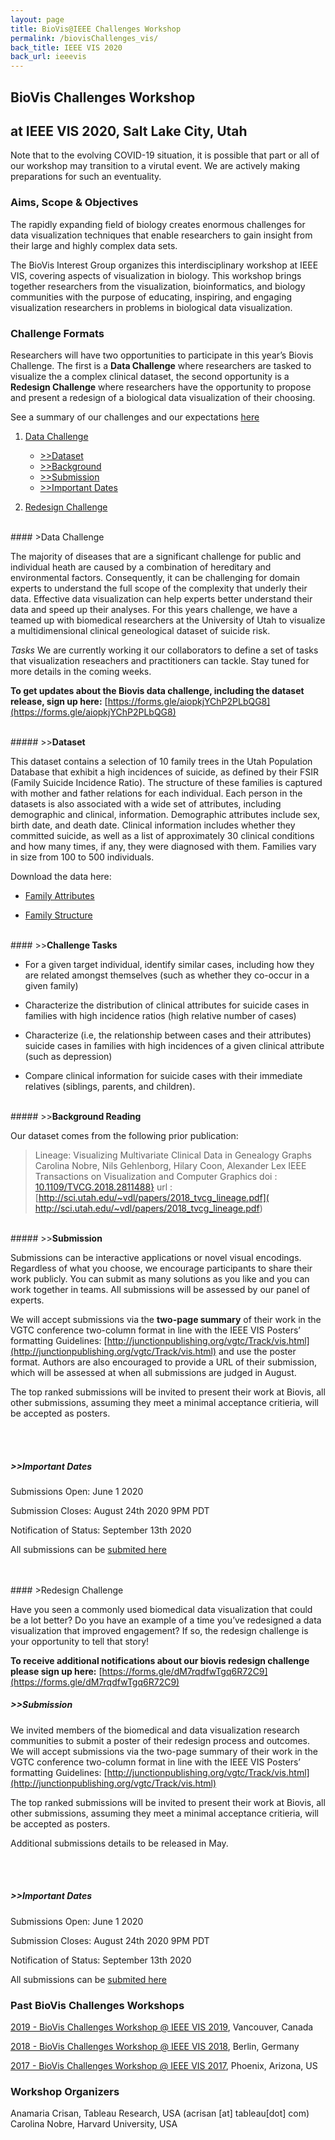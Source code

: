 ```yaml
---
layout: page
title: BioVis@IEEE Challenges Workshop
permalink: /biovisChallenges_vis/
back_title: IEEE VIS 2020
back_url: ieeevis
---
```



## BioVis Challenges Workshop 
## at IEEE VIS 2020, Salt Lake City, Utah

Note that to the evolving COVID-19 situation, it is possible that part or all of our workshop may transition to a virutal event. We are actively making preparations for such an eventuality. 


### Aims, Scope & Objectives
The rapidly expanding field of biology creates enormous challenges for data visualization techniques that enable researchers to gain insight from their large and highly complex data sets.

The BioVis Interest Group organizes this interdisciplinary workshop at IEEE VIS, covering aspects of visualization in biology. This workshop brings together researchers from the visualization, bioinformatics, and biology communities with the purpose of educating, inspiring, and engaging visualization researchers in problems in biological data visualization. 

### Challenge Formats
Researchers will have two opportunities to participate in this year’s Biovis Challenge. The first is a **Data Challenge** where researchers are tasked to visualize the a complex clinical dataset, the second opportunity is a **Redesign Challenge** where researchers have the opportunity to propose and present a redesign of a biological data visualization of their choosing. 

See a summary of our challenges and our expectations [here](https://docs.google.com/presentation/d/1zd7L2fxpjmq_ujjbr4G7cCbu1MLHY9Cy6M4w-D5QR50/edit?usp=sharing)

1. [Data Challenge](#data-challenge)
    * [>>Dataset](#dataset)
    * [>>Background](#background-reading)
    * [>>Submission](#submission)
    * [>>Important Dates](#submission)

2. [Redesign Challenge](#redesign-challenge)


<br>
#### >Data Challenge

The majority of diseases that are a significant challenge for public and individual heath are caused by a combination of hereditary and environmental factors. Consequently, it can be challenging for domain experts to understand the full scope of the complexity that underly their data. Effective data visualization can help experts better understand their data and speed up their analyses. For this years challenge, we have a teamed up with biomedical researchers at the University of Utah to visualize a multidimensional clinical geneological dataset of suicide risk. 

*Tasks*
We are currently working it our collaborators to define a set of tasks that visualization reseachers and practitioners can tackle. Stay tuned for more details in the coming weeks.

**To get updates about the Biovis data challenge, including the dataset release, sign up here:** [https://forms.gle/aiopkjYChP2PLbQG8](https://forms.gle/aiopkjYChP2PLbQG8)

<br>
##### >><strong>Dataset</strong>

This dataset contains a selection of 10 family trees in the Utah Population Database that exhibit a high incidences of suicide, as defined by their FSIR (Family Suicide Incidence Ratio).  The structure of these families is captured with mother and father relations for each individual. Each person in the datasets is also associated with a wide set of attributes, including demographic and clinical, information.  Demographic attributes include sex, birth date, and death date.   Clinical information includes whether they committed suicide, as well as a list of approximately 30 clinical conditions and how many times, if any, they were diagnosed with them.  Families vary in size from 100 to 500 individuals. 

Download the data here:
* [Family Attributes](https://drive.google.com/file/d/1zSwRYJziMcPXKYMAYQDEpGh49subdhT4/view?usp=sharing)

* [Family Structure](https://drive.google.com/open?id=1U-82hL6LKsM19Vu_z5Z9ig4-MmRR0SkT)

<br>
#### >><strong>Challenge Tasks</strong>

* For a given target individual, identify similar cases, including how they are related amongst themselves (such as whether they co-occur in a given family)

* Characterize the distribution of clinical attributes for suicide cases in families with high incidence ratios (high relative number of cases)

* Characterize (i.e, the relationship between cases and their attributes) suicide cases in families with high incidences of a given clinical attribute (such as depression)

* Compare clinical information for suicide cases with their immediate relatives (siblings, parents, and children).


<br>
##### >><strong>Background Reading</strong>

Our dataset comes from the following prior publication:

>Lineage: Visualizing Multivariate Clinical Data in Genealogy Graphs
>Carolina Nobre, Nils Gehlenborg, Hilary Coon, Alexander Lex
>IEEE Transactions on Visualization and Computer Graphics 
> doi : [10.1109/TVCG.2018.2811488}](10.1109/TVCG.2018.2811488})
> url : [http://sci.utah.edu/~vdl/papers/2018_tvcg_lineage.pdf]( http://sci.utah.edu/~vdl/papers/2018_tvcg_lineage.pdf)



<br>
##### >><strong>Submission</strong>

Submissions can be interactive applications or novel visual encodings. Regardless of what you choose, we encourage participants to share their work publicly. You can submit as many solutions as you like and you can work together in teams. All submissions will be assessed by our panel of experts.

We will accept submissions via the **two-page summary** of their work in the VGTC conference two-column format in line with the IEEE VIS Posters’ formatting Guidelines: [http://junctionpublishing.org/vgtc/Track/vis.html](http://junctionpublishing.org/vgtc/Track/vis.html) and use the poster format. Authors are also encouraged to provide a URL of their submission, which will be assessed at when all submissions are judged in August.

The top ranked submissions will be invited to present their work at Biovis, all other submissions, assuming they meet a minimal acceptance critieria, will be accepted as posters.

<br><br>

##### >><strong>Important Dates</strong>

Submissions Open: June 1 2020

Submission Closes: August  24th 2020 9PM PDT 

Notification of Status: September 13th 2020

All submissions can be [submited here](https://docs.google.com/forms/d/e/1FAIpQLSeRo62uaJfndqYku53AYMuV33A5N4Oo_xhNkkRjevFmCYFuKA/viewform?usp=sf_link)

<br>
<br>
#### >Redesign Challenge

Have you seen a commonly used biomedical data visualization that could be a lot better? Do you have an example of a time you’ve redesigned a data visualization that improved engagement? If so, the redesign challenge is your opportunity to tell that story!  

**To receive additional notifications about our biovis redesign challenge please sign up here:** [https://forms.gle/dM7rqdfwTgq6R72C9](https://forms.gle/dM7rqdfwTgq6R72C9)



##### >><strong>Submission</strong>

We invited members of the biomedical and data visualization research communities to submit a poster of their redesign process and outcomes. We will accept submissions via the two-page summary of their work in the VGTC conference two-column format in line with the IEEE VIS Posters’ formatting Guidelines: [http://junctionpublishing.org/vgtc/Track/vis.html](http://junctionpublishing.org/vgtc/Track/vis.html) 

The top ranked submissions will be invited to present their work at Biovis, all other submissions, assuming they meet a minimal acceptance critieria, will be accepted as posters.


Additional submissions details to be released in May.

<br><br>

##### >><strong>Important Dates</strong>

Submissions Open: June 1 2020

Submission Closes: August  24th 2020 9PM PDT 

Notification of Status: September 13th 2020

All submissions can be [submited here](https://docs.google.com/forms/d/e/1FAIpQLSc7Vyspp8fxJNV6lwHX6BzNFrmH_9G6e0m5X1RDuoqY4P8HLQ/viewform?usp=sf_link)


### Past BioVis Challenges Workshops

<a href="http://biovis.net/2019/agenda_ieee/">2019 - BioVis Challenges Workshop @ IEEE VIS 2019</a>, Vancouver, Canada

<a href="http://biovis.net/2018/agenda_ieee/">2018 - BioVis Challenges Workshop @ IEEE VIS 2018</a>, Berlin, Germany

<a href="http://biovis.net/2017/agenda_ieee/">2017 - BioVis Challenges Workshop @ IEEE VIS 2017</a>, Phoenix, Arizona, US

### Workshop Organizers

Anamaria Crisan, Tableau Research, USA (acrisan [at] tableau[dot] com)<br>
Carolina Nobre, Harvard University, USA
